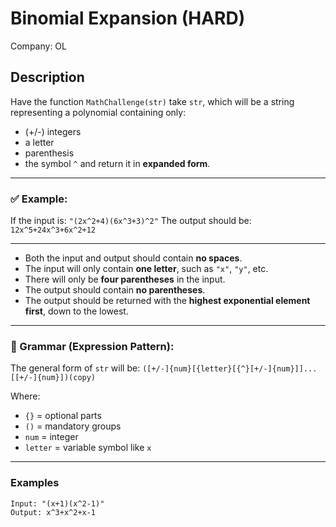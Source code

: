 # Binomial Expansion (HARD)

Company: OL

## Description

Have the function `MathChallenge(str)` take `str`, which will be a string representing a polynomial containing only:
- (+/-) integers
- a letter
- parenthesis
- the symbol `^`
and return it in **expanded form**.

---

### ✅ Example:

If the input is: `"(2x^2+4)(6x^3+3)^2"`
The output should be: `12x^5+24x^3+6x^2+12`


---

- Both the input and output should contain **no spaces**.
- The input will only contain **one letter**, such as `"x"`, `"y"`, etc.
- There will only be **four parentheses** in the input.
- The output should contain **no parentheses**.
- The output should be returned with the **highest exponential element first**, down to the lowest.

---

### 🧾 Grammar (Expression Pattern):

The general form of `str` will be: `([+/-]{num}[{letter}[{^}[+/-]{num}]]...[[+/-]{num}])(copy)`

Where:
- `{}` = optional parts
- `()` = mandatory groups
- `num` = integer
- `letter` = variable symbol like `x`

---

### Examples

```plaintext
Input: "(x+1)(x^2-1)"
Output: x^3+x^2+x-1
```

